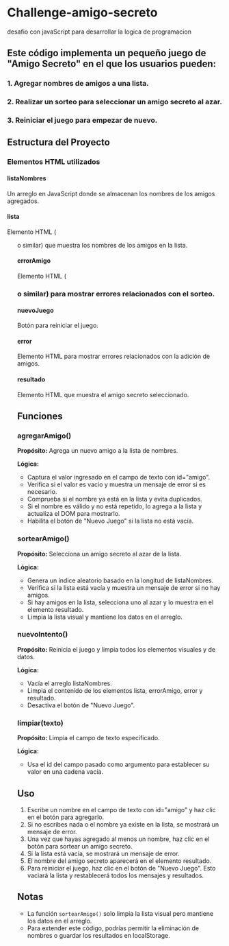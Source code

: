 # Challenge-amigo-secreto

desafio con javaScript para desarrollar la logica de programacion

## Este código implementa un pequeño juego de "Amigo Secreto" en el que los usuarios pueden:

### 1. Agregar nombres de amigos a una lista.

### 2. Realizar un sorteo para seleccionar un amigo secreto al azar.

### 3. Reiniciar el juego para empezar de nuevo.

## Estructura del Proyecto

### Elementos HTML utilizados

#### listaNombres
Un arreglo en JavaScript donde se almacenan los nombres de los amigos agregados.

#### lista
Elemento HTML (<ul> o similar) que muestra los nombres de los amigos en la lista.

#### errorAmigo
Elemento HTML (<h3> o similar) para mostrar errores relacionados con el sorteo.

#### nuevoJuego
Botón para reiniciar el juego.

#### error
Elemento HTML para mostrar errores relacionados con la adición de amigos.

#### resultado
Elemento HTML que muestra el amigo secreto seleccionado.

## Funciones

### agregarAmigo()

**Propósito:** Agrega un nuevo amigo a la lista de nombres.

**Lógica:**

- Captura el valor ingresado en el campo de texto con id="amigo".
- Verifica si el valor es vacío y muestra un mensaje de error si es necesario.
- Comprueba si el nombre ya está en la lista y evita duplicados.
- Si el nombre es válido y no está repetido, lo agrega a la lista y actualiza el DOM para mostrarlo.
- Habilita el botón de "Nuevo Juego" si la lista no está vacía.

### sortearAmigo()

**Propósito:** Selecciona un amigo secreto al azar de la lista.

**Lógica:**

- Genera un índice aleatorio basado en la longitud de listaNombres.
- Verifica si la lista está vacía y muestra un mensaje de error si no hay amigos.
- Si hay amigos en la lista, selecciona uno al azar y lo muestra en el elemento resultado.
- Limpia la lista visual y mantiene los datos en el arreglo.

### nuevoIntento()

**Propósito:** Reinicia el juego y limpia todos los elementos visuales y de datos.

**Lógica:**

- Vacía el arreglo listaNombres.
- Limpia el contenido de los elementos lista, errorAmigo, error y resultado.
- Desactiva el botón de "Nuevo Juego".

### limpiar(texto)

**Propósito:** Limpia el campo de texto especificado.

**Lógica:**

- Usa el id del campo pasado como argumento para establecer su valor en una cadena vacía.

## Uso

1. Escribe un nombre en el campo de texto con id="amigo" y haz clic en el botón para agregarlo.
2. Si no escribes nada o el nombre ya existe en la lista, se mostrará un mensaje de error.
3. Una vez que hayas agregado al menos un nombre, haz clic en el botón para sortear un amigo secreto.
4. Si la lista está vacía, se mostrará un mensaje de error.
5. El nombre del amigo secreto aparecerá en el elemento resultado.
6. Para reiniciar el juego, haz clic en el botón de "Nuevo Juego". Esto vaciará la lista y restablecerá todos los mensajes y resultados.

## Notas

- La función `sortearAmigo()` solo limpia la lista visual pero mantiene los datos en el arreglo.
- Para extender este código, podrías permitir la eliminación de nombres o guardar los resultados en localStorage.

